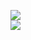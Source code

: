 [![](https://img.shields.io/badge/Made%20With-Github%20Spray-lightgrey.svg?style=for-the-badge&logo=github)](https://github.com/Annihil/github-spray#6573)  
[![](https://i.imgur.com/2DrTn0Z.gif)](https://github.com/Annihil/github-spray)